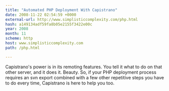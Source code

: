 ```yaml
---
title: "Automated PHP Deployment With Capistrano"
date: 2008-11-22 02:54:59 +0000
external-url: http://www.simplisticcomplexity.com/php.html
hash: a149134adf59fa8b05e2155f3422e00c
year: 2008
month: 11
scheme: http
host: www.simplisticcomplexity.com
path: /php.html

---
```


Capistrano's power is in its remoting features. You tell it what to do on that other server, and it does it. Beauty. So, if your PHP deployment process requires an svn export combined with a few other repetitive steps you have to do every time, Capistrano is here to help you too.

